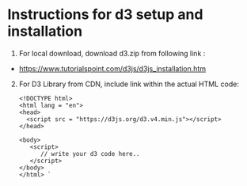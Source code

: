 # Instructions for d3 setup and installation
1. For local download, download d3.zip from following link : 
-   https://www.tutorialspoint.com/d3js/d3js_installation.htm
2. For D3 Library from CDN, include link within the actual HTML code:
 
       <!DOCTYPE html>
       <html lang = "en">
       <head>
         <script src = "https://d3js.org/d3.v4.min.js"></script>
       </head>

       <body>
          <script>
             // write your d3 code here.. 
          </script>
       </body>
       </html> `
